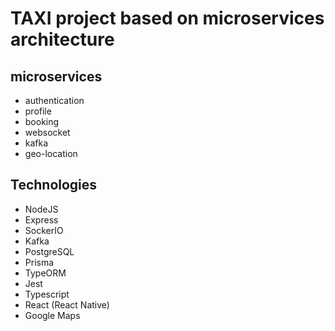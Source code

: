 # TAXI project based on microservices architecture

## microservices
 - authentication
 - profile
 - booking
 - websocket
 - kafka
 - geo-location

## Technologies
 - NodeJS
 - Express
 - SockerIO
 - Kafka
 - PostgreSQL
 - Prisma
 - TypeORM
 - Jest
 - Typescript
 - React (React Native)
 - Google Maps
